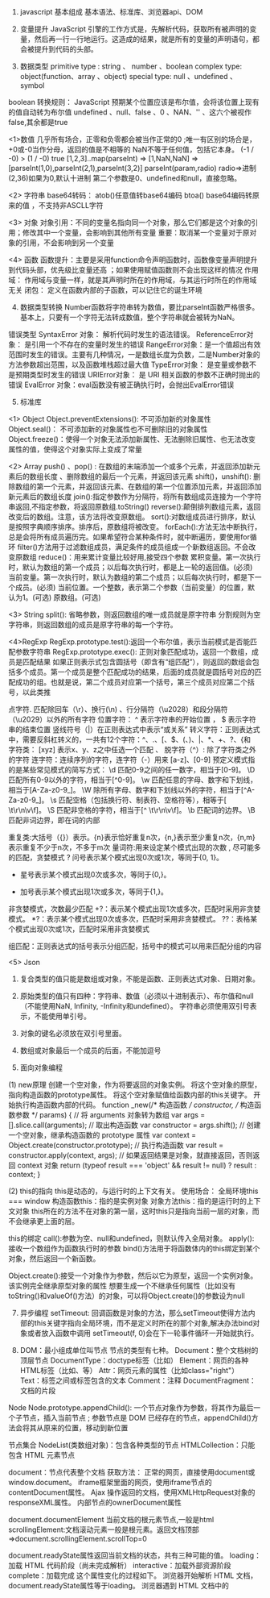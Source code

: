 1. javascript 基本组成
基本语法、标准库、浏览器api、DOM

2. 变量提升
JavaScript 引擎的工作方式是，先解析代码，获取所有被声明的变量，然后再一行一行地运行。这造成的结果，就是所有的变量的声明语句，都会被提升到代码的头部。

3. 数据类型
primitive type : string 、 number 、boolean
complex type: object(function、array 、object)
special type: null 、undefined 、 symbol

boolean 转换规则： JavaScript 预期某个位置应该是布尔值，会将该位置上现有的值自动转为布尔值
undefined 、null、false 、0 、NAN、'' 、这六个被视作false,其余都是true

<1>数值
几乎所有场合，正零和负零都会被当作正常的0 ;唯一有区别的场合是，+0或-0当作分母，返回的值是不相等的
NaN不等于任何值，包括它本身。 (-1 / -0) > (1 / -0) true
[1,2,3]..map(parseInt)  => [1,NaN,NaN] => [parseInt(1,0),parseInt(2,1),parseInt(3,2)]
parseInt(param,radio) radio=>进制(2,36)如果为0,默认十进制 第二个参数是0、undefined和null，直接忽略。

<2> 字符串
base64转码： atob()任意值转base64编码 btoa() base64编码转原来的值 ，不支持非ASCLL字符

<3> 对象
对象引用：不同的变量名指向同一个对象，那么它们都是这个对象的引用；修改其中一个变量，会影响到其他所有变量  重要：取消某一个变量对于原对象的引用，不会影响到另一个变量

<4> 函数
函数提升：主要是采用function命令声明函数时，函数像变量声明提升到代码头部，优先级比变量还高 ；如果使用赋值函数则不会出现这样的情况
作用域： 作用域与变量一样，就是其声明时所在的作用域，与其运行时所在的作用域无关
闭包： 定义在函数内部的子函数，可以记住它的诞生环境

4. 数据类型转换
Number函数将字符串转为数值，要比parseInt函数严格很多。基本上，只要有一个字符无法转成数值，整个字符串就会被转为NaN。

错误类型
SyntaxError 对象： 解析代码时发生的语法错误。
ReferenceError对象： 是引用一个不存在的变量时发生的错误
RangeError对象：是一个值超出有效范围时发生的错误。主要有几种情况，一是数组长度为负数，二是Number对象的方法参数超出范围，以及函数堆栈超过最大值
TypeError对象： 是变量或参数不是预期类型时发生的错误
URIError对象： 是 URI 相关函数的参数不正确时抛出的错误
EvalError 对象：eval函数没有被正确执行时，会抛出EvalError错误

5. 标准库

<1> Object
Object.preventExtensions(): 不可添加新的对象属性
Object.seal()： 不可添加新的对象属性也不可删除旧的对象属性
Object.freeze()：使得一个对象无法添加新属性、无法删除旧属性、也无法改变属性的值，使得这个对象实际上变成了常量

<2> Array
push() 、pop() : 在数组的末端添加一个或多个元素，并返回添加新元素后的数组长度 、删除数组的最后一个元素，并返回该元素
shift()，unshift(): 删除数组的第一个元素，并返回该元素、在数组的第一个位置添加元素，并返回添加新元素后的数组长度
join():指定参数作为分隔符，将所有数组成员连接为一个字符串返回,不指定参数，将返回原数组.toString()
reverse():颠倒排列数组元素，返回改变后的数组。注意，该方法将改变原数组。
sort():对数组成员进行排序，默认是按照字典顺序排序。排序后，原数组将被改变。
forEach():方法无法中断执行，总是会将所有成员遍历完。如果希望符合某种条件时，就中断遍历，要使用for循环
filter()方法用于过滤数组成员，满足条件的成员组成一个新数组返回。不会改变原数组
reduce()：用来累计变量比较好用,接受四个参数
累积变量。第一次执行时，默认为数组的第一个成员；以后每次执行时，都是上一轮的返回值。(必须)
当前变量。第一次执行时，默认为数组的第二个成员；以后每次执行时，都是下一个成员。(必须)
当前位置。一个整数，表示第二个参数（当前变量）的位置，默认为1。(可选)
原数组。(可选)

<3> String
split():
省略参数，则返回数组的唯一成员就是原字符串
分割规则为空字符串，则返回数组的成员是原字符串的每一个字符。

<4>RegExp
RegExp.prototype.test():返回一个布尔值，表示当前模式是否能匹配参数字符串
RegExp.prototype.exec(): 正则对象匹配成功，返回一个数组，成员是匹配结果
如果正则表示式包含圆括号（即含有“组匹配”），则返回的数组会包括多个成员。第一个成员是整个匹配成功的结果，后面的成员就是圆括号对应的匹配成功的组。也就是说，第二个成员对应第一个括号，第三个成员对应第二个括号，以此类推

点字符. 匹配除回车（\r）、换行(\n) 、行分隔符（\u2028）和段分隔符（\u2029）以外的所有字符
位置字符： ^ 表示字符串的开始位置 ， $ 表示字符串的结束位置
竖线符号（|）在正则表达式中表示“或关系”
转义字符：正则表达式中，需要反斜杠转义的，一共有12个字符：^、.、[、$、(、)、|、*、+、?、{和\
字符类： [xyz] 表示x、y、z之中任选一个匹配 、 脱字符（^）: 除了字符类之外的字符
连字符：连续序列的字符，连字符（-）用来 [a-z]、[0-9]
预定义模式指的是某些常见模式的简写方式：
\d 匹配0-9之间的任一数字，相当于[0-9]。
\D 匹配所有0-9以外的字符，相当于[^0-9]。
\w 匹配任意的字母、数字和下划线，相当于[A-Za-z0-9_]。
\W 除所有字母、数字和下划线以外的字符，相当于[^A-Za-z0-9_]。
\s 匹配空格（包括换行符、制表符、空格符等），相等于[ \t\r\n\v\f]。
\S 匹配非空格的字符，相当于[^ \t\r\n\v\f]。
\b 匹配词的边界。
\B 匹配非词边界，即在词的内部

重复类:大括号（{}）表示。{n}表示恰好重复n次，{n,}表示至少重复n次，{n,m}表示重复不少于n次，不多于m次
量词符:用来设定某个模式出现的次数 , 尽可能多的匹配，贪婪模式
? 问号表示某个模式出现0次或1次，等同于{0, 1}。
* 星号表示某个模式出现0次或多次，等同于{0,}。
+ 加号表示某个模式出现1次或多次，等同于{1,}。

非贪婪模式，次数最少匹配
+?：表示某个模式出现1次或多次，匹配时采用非贪婪模式。
*?：表示某个模式出现0次或多次，匹配时采用非贪婪模式。
??：表格某个模式出现0次或1次，匹配时采用非贪婪模式

组匹配：正则表达式的括号表示分组匹配，括号中的模式可以用来匹配分组的内容

<5> Json
1. 复合类型的值只能是数组或对象，不能是函数、正则表达式对象、日期对象。
2. 原始类型的值只有四种：字符串、数值（必须以十进制表示）、布尔值和null（不能使用NaN, Infinity, -Infinity和undefined）。
字符串必须使用双引号表示，不能使用单引号。
3. 对象的键名必须放在双引号里面。
4. 数组或对象最后一个成员的后面，不能加逗号

6. 面向对象编程

(1) new原理
创建一个空对象，作为将要返回的对象实例。
将这个空对象的原型，指向构造函数的prototype属性。
将这个空对象赋值给函数内部的this关键字。
开始执行构造函数内部的代码。
function _new(/* 构造函数 */ constructor, /* 构造函数参数 */ params) {
  // 将 arguments 对象转为数组
  var args = [].slice.call(arguments);
  // 取出构造函数
  var constructor = args.shift();
  // 创建一个空对象，继承构造函数的 prototype 属性
  var context = Object.create(constructor.prototype);
  // 执行构造函数
  var result = constructor.apply(context, args);
  // 如果返回结果是对象，就直接返回，否则返回 context 对象
  return (typeof result === 'object' && result != null) ? result : context;
}

(2) this的指向
this是动态的，与运行时的上下文有关。
使用场合：
全局环境this === window
构造函数this：指的是实例对象
对象方法this：指的是运行时的上下文对象 this所在的方法不在对象的第一层，这时this只是指向当前一层的对象，而不会继承更上面的层。

this的绑定
call():参数为空、null和undefined，则默认传入全局对象。
apply(): 接收一个数组作为函数执行时的参数
bind()方法用于将函数体内的this绑定到某个对象，然后返回一个新函数。

Object.create():接受一个对象作为参数，然后以它为原型，返回一个实例对象。该实例完全继承原型对象的属性
想要生成一个不继承任何属性（比如没有toString()和valueOf()方法）的对象，可以将Object.create()的参数设为null

7. 异步编程
setTimeout: 回调函数是对象的方法，那么setTimeout使得方法内部的this关键字指向全局环境，而不是定义时所在的那个对象,解决办法bind对象或者放入函数中调用
setTimeout(f, 0)会在下一轮事件循环一开始就执行。

8. DOM：最小组成单位叫节点
节点的类型有七种。
Document：整个文档树的顶层节点
DocumentType：doctype标签（比如<!DOCTYPE html>）
Element：网页的各种HTML标签（比如<body>、<a>等）
Attr：网页元素的属性（比如class="right"）
Text：标签之间或标签包含的文本
Comment：注释
DocumentFragment：文档的片段

Node
Node.prototype.appendChild():
一个节点对象作为参数，将其作为最后一个子节点，插入当前节点 ; 参数节点是 DOM 已经存在的节点，appendChild()方法会将其从原来的位置，移动到新位置

节点集合
NodeList(类数组对象)：包含各种类型的节点  HTMLCollection：只能包含 HTML 元素节点

document：节点代表整个文档
获取方法：
正常的网页，直接使用document或window.document。
iframe框架里面的网页，使用iframe节点的contentDocument属性。
Ajax 操作返回的文档，使用XMLHttpRequest对象的responseXML属性。
内部节点的ownerDocument属性

document.documentElement 当前文档的根元素节点,一般是html
scrollingElement:文档滚动元素一般是根元素。返回文档顶部=>document.scrollingElement.scrollTop=0

document.readyState属性返回当前文档的状态，共有三种可能的值。
loading：加载 HTML 代码阶段（尚未完成解析）
interactive：加载外部资源阶段
complete：加载完成
这个属性变化的过程如下。
浏览器开始解析 HTML 文档，document.readyState属性等于loading。
浏览器遇到 HTML 文档中的<script>元素，并且没有async或defer属性，就暂停解析，开始执行脚本，这时document.readyState属性还是等于loading。
HTML 文档解析完成，document.readyState属性变成interactive。
浏览器等待图片、样式表、字体文件等外部资源加载完成，一旦全部加载完成，document.readyState属性变成complete。 

元素获取
(1)querySelector() 返回匹配的第一个，querySelectorAll()返回所有匹配给定选择器的节点
(2)getElementsByTagName() 返回符合条件的所有元素
(3)getElementsByClassName() 返回一个类似数组的对象所有class名字符合指定条件的元素
(4)getElementById() 返回匹配指定id属性的元素节点

Element:文档元素组成的每个节点
className值是一个字符串，每个class之间用空格分割。classList属性返回一个类似数组的对象，当前元素节点的每个class就是这个对象的一个成员。

innerHTML:该元素包含的所有 HTML 代码, outerHTML当前元素节点的所有 HTML 代码，包括该元素本身和所有子元素。

clientHeight: 元素节点的 CSS 高度（单位像素），只对块级元素生效，对于行内元素返回0 ,其中包括padding部分，但是不包括border、margin，如果有水平滚动条，还要减去水平滚动条。如果块级元素没有设置 CSS 高度，则返回实际高度
clientWidth: 返回元素节点的 CSS 宽度，同样只对块级元素有效，也是只包括元素本身的宽度和padding，如果有垂直滚动条，还要减去垂直滚动条的宽度
clientLeft: 左边框宽度
clientTop：顶部边框宽度

scrollHeight：属性返回一个整数值（小数会四舍五入），表示当前元素的总高度（单位像素），包括溢出容器、当前不可见的部分。它包括padding，但是不包括border、margin以及水平滚动条的高度（如果有水平滚动条的话），还包括伪元素（::before或::after）的高度。
scrollWidth属性表示当前元素的总宽度（单位像素）
重点：
// 返回网页的总高度
document.documentElement.scrollHeight
document.body.scrollHeight
元素节点的内容出现溢出，即使溢出的内容是隐藏的，scrollHeight属性仍然返回元素的总高度

scrollTop：表示当前元素的垂直滚动条向下滚动的像素数量。对于那些没有滚动条的网页元素，这两个属性总是等于0
scrollLeft属性表示当前元素的水平滚动条向右侧滚动的像素数量,scrollTop属性表示当前元素的垂直滚动条向下滚动的像素数量

offsetParent：返回最靠近当前元素的、并且 CSS 的position属性不等于static的上层元素。某个元素的所有上层节点的position属性都是static，则Element.offsetParent属性指向<body>元素

Element.offsetLeft返回当前元素左上角相对于Element.offsetParent节点的水平位移，
Element.offsetTop返回垂直位移，单位为像素。通常，这两个值是指相对于父节点的位移。
算出元素左上角相对于整张网页的坐标
function getElementPosition(e) {
  var x = 0;
  var y = 0;
  while (e !== null)  {
    x += e.offsetLeft;
    y += e.offsetTop;
    e = e.offsetParent;
  }
  return {x: x, y: y};
}

9. 事件
EventTarget.addEventListener()：参数type, listener[, useCapture]
EventTarget.removeEventListener(): 与上面一致
EventTarget.dispatchEvent(): 参数Event实例

Event
Event.currentTarget：事件当前正在通过的节点正在执行的监听函数所在的那个节点。随着事件的传播，这个属性的值会变。
Event.target：事件的原始触发节点，属性不会随着事件的传播而改变。
Event.preventDefault()：取消浏览器对当前事件的默认行为，不会阻止事件的传播
Event.stopPropagation()：阻止事件在 DOM 中继续传播，防止再触发定义在别的节点上的监听函数，但是不包括在当前节点上其他的事件监听函数
Event.stopImmediatePropagation()：阻止同一个事件的其他监听函数被调用，不管监听函数定义在当前节点还是其他节点

鼠标事件
mousemove：当鼠标在一个节点内部移动时触发。当鼠标持续移动时，该事件会连续触发。为了避免性能问题，建议对该事件的监听函数做一些限定，比如限定一段时间内只能运行一次。
mouseenter：鼠标进入一个节点时触发，进入子节点不会触发这个事件（详见后文）。
mouseover：鼠标进入一个节点时触发，进入子节点会再一次触发这个事件（详见后文）。
mouseout：鼠标离开一个节点时触发，离开父节点也会触发这个事件（详见后文）。
mouseleave：鼠标离开一个节点时触发，离开父节点不会触发这个事件（详见后文）。

mouseover事件和mouseenter事件，都是鼠标进入一个节点时触发。两者的区别是，mouseenter事件只触发一次，而只要鼠标在节点内部移动，mouseover事件会在子节点上触发多次。
mouseout事件和mouseleave事件，都是鼠标离开一个节点时触发。两者的区别是，在父元素内部离开一个子元素时，mouseleave事件不会触发，而mouseout事件会触发。

键盘事件
keydown、keypress、keyup




